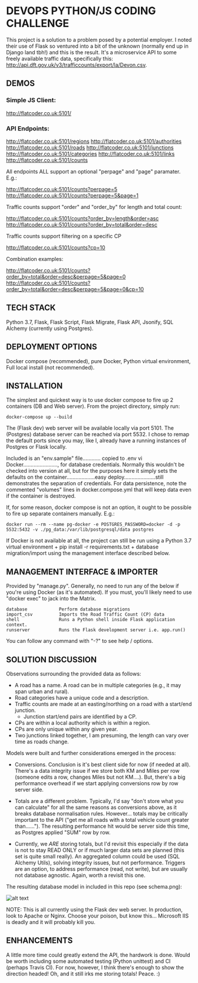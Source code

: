 # DEVOPS PYTHON/JS CODING CHALLENGE

This project is a solution to a problem posed by a potential employer.  I noted their use of Flask so ventured into a bit of the unknown (normally end up in Django land tbh!) and this is the result.  It's a microservice API to some freely available traffic data, specifically this: http://api.dft.gov.uk/v3/trafficcounts/export/la/Devon.csv.

## DEMOS

### Simple JS Client:

http://flatcoder.co.uk:5101/

### API Endpoints:

http://flatcoder.co.uk:5101/regions
http://flatcoder.co.uk:5101/authorities
http://flatcoder.co.uk:5101/roads
http://flatcoder.co.uk:5101/junctions
http://flatcoder.co.uk:5101/categories
http://flatcoder.co.uk:5101/links
http://flatcoder.co.uk:5101/counts

All endpoints ALL support an optional "perpage" and "page" paramater.  E.g.:

http://flatcoder.co.uk:5101/counts?perpage=5
http://flatcoder.co.uk:5101/counts?perpage=5&page=1

Traffic counts support "order" and "order_by" for length and total count:

http://flatcoder.co.uk:5101/counts?order_by=length&order=asc
http://flatcoder.co.uk:5101/counts?order_by=total&order=desc

Traffic counts support filtering on a specific CP

http://flatcoder.co.uk:5101/counts?cp=10

Combination examples:

http://flatcoder.co.uk:5101/counts?order_by=total&order=desc&perpage=5&page=0
http://flatcoder.co.uk:5101/counts?order_by=total&order=desc&perpage=5&page=0&cp=10

## TECH STACK

Python 3.7, Flask, Flask Script, Flask Migrate, Flask API, Jsonify, SQL Alchemy (currently using Postgres).

## DEPLOYMENT OPTIONS

Docker compose (recommended), pure Docker, Python virtual environment, Full local install (not recommended).

## INSTALLATION

The simplest and quickest way is to use docker compose to fire up 2 containers (DB and Web server).  From the project directory, simply run:

    docker-compose up --build

The (Flask dev) web server will be available locally via port 5101.  The (Postgres) database server can be reached via port 5532.  I chose to remap the default ports since you may, like I, already have a running instances of Postgres or Flask locally.

Included is an "env.sample" file............ copied to .env vi Docker......................., for database credentials.  Normally this wouldn't be checked into version at all, but for the purposes here it simply sets the defaults on the container...................easy deploy.....................still demonstrates the separation of credentials.  For data persistence, note the commented "volumes" lines in docker.compose.yml that will keep data even if the container is destroyed.

If, for some reason, docker compose is not an option, it ought to be possible to fire up separate containers manually.  E.g.:

    docker run --rm --name pg-docker -e POSTGRES_PASSWORD=docker -d -p 5532:5432 -v ./pg_data:/var/lib/postgresql/data postgres

If Docker is not available at all, the project can still be run using a Python 3.7 virtual environment + pip install -r requirements.txt + database migration/import using the management interface described below.

## MANAGEMENT INTERFACE & IMPORTER

Provided by "manage.py".  Generally, no need to run any of the below if you're using Docker (as it's automated).  If you must, you'll likely need to use "docker exec" to jack into the Matrix.

    database            Perform database migrations
    import_csv          Imports the Road Traffic Count (CP) data
    shell               Runs a Python shell inside Flask application context.
    runserver           Runs the Flask development server i.e. app.run()

You can follow any command with "-?" to see help / options.

## SOLUTION DISCUSSION

Observations surrounding the provided data as follows:

- A road has a name. A road can be in multiple categories (e.g., it may span urban and rural).
- Road categories have a unique code and a description.
- Traffic counts are made at an easting/northing on a road with a start/end junction.
	- Junction start/end pairs are identified by a CP.
- CPs are within a local authority which is within a region.
- CPs are only unique within any given year.
- Two junctions linked together, I am presuming, the length can vary over time as roads change.

Models were built and further considerations emerged in the process:

- Conversions. Conclusion is it's best client side for now (if needed at all).  There's a data integrity issue if we store both KM and Miles per row (someone edits a row, changes Miles but not KM....).  But, there's a big performance overhead if we start applying conversions row by row server side.

- Totals are a different problem.  Typically, I'd say "don't store what you can calculate" for all the same reasons as conversions above, as it breaks database normalisation rules.  However... totals may be critically important to the API ("get me all roads with a total vehicle count greater than......").  The resulting performance hit would be server side this time, as Postgres applied "SUM" row by row.

- Currently, we *ARE* storing totals, but I'd revisit this especially if the data is not to stay READ ONLY or if much larger data sets are planned (this set is quite small really).  An aggregated column could be used (SQL Alchemy Utils), solving integrity issues, but not performance.  Triggers are an option, to address performance (read, not write), but are usually not database agnostic.  Again, worth a revisit this one.

The resulting database model in included in this repo (see schema.png):

![alt text](https://github.com/flatcoder/cityscience/raw/master/schema.png "Data Model")

NOTE: This is all currently using the Flask dev web server.  In production, look to Apache or Nginx.  Choose your poison, but know this... Microsoft IIS is deadly and it will probably kill you.

## ENHANCEMENTS

A little more time could greatly extend the API, the hardwork is done.  Would be worth including some automated testing (Python unittest) and CI (perhaps Travis CI).  For now, however, I think there's enough to show the direction headed!  Oh, and it still irks me storing totals!  Peace. :)
